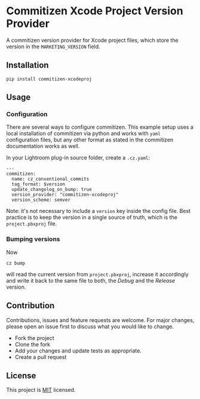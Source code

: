 # Commitizen Xcode Project Version Provider

A commitizen version provider for Xcode project files, which store the version in the `MARKETING_VERSION` field.

## Installation

    pip install commitizen-xcodeproj

## Usage

### Configuration

There are several ways to configure commitizen.
This example setup uses a local installation of commitizen via python and works  with `yaml` configuration files, but any other format as stated in the commitizen documentation works as well.

In your Lightroom plug-in source folder, create a `.cz.yaml`:

    ---
    commitizen:
      name: cz_conventional_commits
      tag_format: $version
      update_changelog_on_bump: true
      version_provider: "commitizen-xcodeproj"
      version_scheme: semver

Note: it's not necessary to include a `version` key inside the config file. Best practice is to keep the version in a single source of truth, which is the `project.pbxproj` file.

### Bumping versions

Now

    cz bump

will read the current version from `project.pbxproj`, increase it accordingly and write it back to the same file to both, the _Debug_ and the _Release_ version.

## Contribution

Contributions, issues and feature requests are welcome.
For major changes, please open an issue first to discuss what you would like to change.

- Fork the project
- Clone the fork
- Add your changes and update tests as appropriate.
- Create a pull request

## License

This project is [MIT](LICENSE) licensed.
